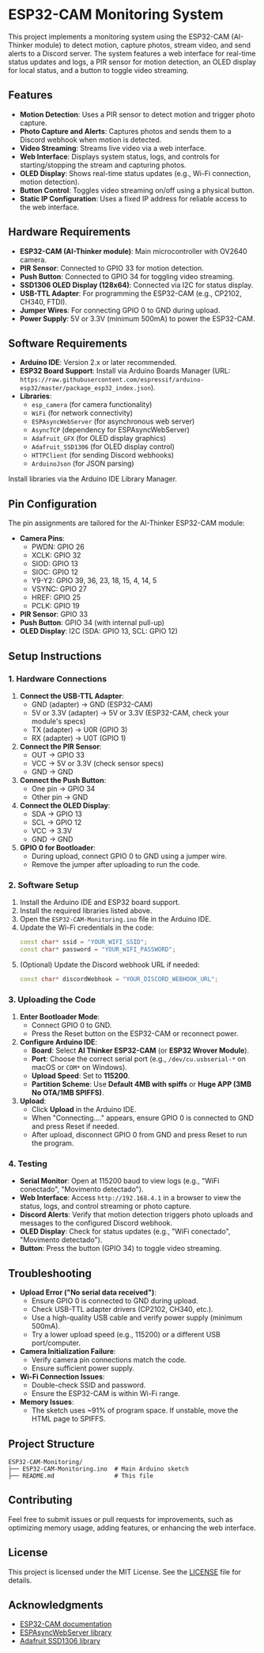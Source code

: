 # ESP32-CAM Monitoring System

This project implements a monitoring system using the ESP32-CAM (AI-Thinker module) to detect motion, capture photos, stream video, and send alerts to a Discord server. The system features a web interface for real-time status updates and logs, a PIR sensor for motion detection, an OLED display for local status, and a button to toggle video streaming.

## Features
- **Motion Detection**: Uses a PIR sensor to detect motion and trigger photo capture.
- **Photo Capture and Alerts**: Captures photos and sends them to a Discord webhook when motion is detected.
- **Video Streaming**: Streams live video via a web interface.
- **Web Interface**: Displays system status, logs, and controls for starting/stopping the stream and capturing photos.
- **OLED Display**: Shows real-time status updates (e.g., Wi-Fi connection, motion detection).
- **Button Control**: Toggles video streaming on/off using a physical button.
- **Static IP Configuration**: Uses a fixed IP address for reliable access to the web interface.

## Hardware Requirements
- **ESP32-CAM (AI-Thinker module)**: Main microcontroller with OV2640 camera.
- **PIR Sensor**: Connected to GPIO 33 for motion detection.
- **Push Button**: Connected to GPIO 34 for toggling video streaming.
- **SSD1306 OLED Display (128x64)**: Connected via I2C for status display.
- **USB-TTL Adapter**: For programming the ESP32-CAM (e.g., CP2102, CH340, FTDI).
- **Jumper Wires**: For connecting GPIO 0 to GND during upload.
- **Power Supply**: 5V or 3.3V (minimum 500mA) to power the ESP32-CAM.

## Software Requirements
- **Arduino IDE**: Version 2.x or later recommended.
- **ESP32 Board Support**: Install via Arduino Boards Manager (URL: `https://raw.githubusercontent.com/espressif/arduino-esp32/master/package_esp32_index.json`).
- **Libraries**:
  - `esp_camera` (for camera functionality)
  - `WiFi` (for network connectivity)
  - `ESPAsyncWebServer` (for asynchronous web server)
  - `AsyncTCP` (dependency for ESPAsyncWebServer)
  - `Adafruit_GFX` (for OLED display graphics)
  - `Adafruit_SSD1306` (for OLED display control)
  - `HTTPClient` (for sending Discord webhooks)
  - `ArduinoJson` (for JSON parsing)

Install libraries via the Arduino IDE Library Manager.

## Pin Configuration
The pin assignments are tailored for the AI-Thinker ESP32-CAM module:
- **Camera Pins**:
  - PWDN: GPIO 26
  - XCLK: GPIO 32
  - SIOD: GPIO 13
  - SIOC: GPIO 12
  - Y9-Y2: GPIO 39, 36, 23, 18, 15, 4, 14, 5
  - VSYNC: GPIO 27
  - HREF: GPIO 25
  - PCLK: GPIO 19
- **PIR Sensor**: GPIO 33
- **Push Button**: GPIO 34 (with internal pull-up)
- **OLED Display**: I2C (SDA: GPIO 13, SCL: GPIO 12)

## Setup Instructions

### 1. Hardware Connections
1. **Connect the USB-TTL Adapter**:
   - GND (adapter) → GND (ESP32-CAM)
   - 5V or 3.3V (adapter) → 5V or 3.3V (ESP32-CAM, check your module's specs)
   - TX (adapter) → U0R (GPIO 3)
   - RX (adapter) → U0T (GPIO 1)
2. **Connect the PIR Sensor**:
   - OUT → GPIO 33
   - VCC → 5V or 3.3V (check sensor specs)
   - GND → GND
3. **Connect the Push Button**:
   - One pin → GPIO 34
   - Other pin → GND
4. **Connect the OLED Display**:
   - SDA → GPIO 13
   - SCL → GPIO 12
   - VCC → 3.3V
   - GND → GND
5. **GPIO 0 for Bootloader**:
   - During upload, connect GPIO 0 to GND using a jumper wire.
   - Remove the jumper after uploading to run the code.

### 2. Software Setup
1. Install the Arduino IDE and ESP32 board support.
2. Install the required libraries listed above.
3. Open the `ESP32-CAM-Monitoring.ino` file in the Arduino IDE.
4. Update the Wi-Fi credentials in the code:
   ```cpp
   const char* ssid = "YOUR_WIFI_SSID";
   const char* password = "YOUR_WIFI_PASSWORD";
   ```
5. (Optional) Update the Discord webhook URL if needed:
   ```cpp
   const char* discordWebhook = "YOUR_DISCORD_WEBHOOK_URL";
   ```

### 3. Uploading the Code
1. **Enter Bootloader Mode**:
   - Connect GPIO 0 to GND.
   - Press the Reset button on the ESP32-CAM or reconnect power.
2. **Configure Arduino IDE**:
   - **Board**: Select **AI Thinker ESP32-CAM** (or **ESP32 Wrover Module**).
   - **Port**: Choose the correct serial port (e.g., `/dev/cu.usbserial-*` on macOS or `COM*` on Windows).
   - **Upload Speed**: Set to **115200**.
   - **Partition Scheme**: Use **Default 4MB with spiffs** or **Huge APP (3MB No OTA/1MB SPIFFS)**.
3. **Upload**:
   - Click **Upload** in the Arduino IDE.
   - When "Connecting...." appears, ensure GPIO 0 is connected to GND and press Reset if needed.
   - After upload, disconnect GPIO 0 from GND and press Reset to run the program.

### 4. Testing
- **Serial Monitor**: Open at 115200 baud to view logs (e.g., "WiFi conectado", "Movimento detectado").
- **Web Interface**: Access `http://192.168.4.1` in a browser to view the status, logs, and control streaming or photo capture.
- **Discord Alerts**: Verify that motion detection triggers photo uploads and messages to the configured Discord webhook.
- **OLED Display**: Check for status updates (e.g., "WiFi conectado", "Movimento detectado").
- **Button**: Press the button (GPIO 34) to toggle video streaming.

## Troubleshooting
- **Upload Error ("No serial data received")**:
  - Ensure GPIO 0 is connected to GND during upload.
  - Check USB-TTL adapter drivers (CP2102, CH340, etc.).
  - Use a high-quality USB cable and verify power supply (minimum 500mA).
  - Try a lower upload speed (e.g., 115200) or a different USB port/computer.
- **Camera Initialization Failure**:
  - Verify camera pin connections match the code.
  - Ensure sufficient power supply.
- **Wi-Fi Connection Issues**:
  - Double-check SSID and password.
  - Ensure the ESP32-CAM is within Wi-Fi range.
- **Memory Issues**:
  - The sketch uses ~91% of program space. If unstable, move the HTML page to SPIFFS.

## Project Structure
```
ESP32-CAM-Monitoring/
├── ESP32-CAM-Monitoring.ino  # Main Arduino sketch
├── README.md                 # This file
```

## Contributing
Feel free to submit issues or pull requests for improvements, such as optimizing memory usage, adding features, or enhancing the web interface.

## License
This project is licensed under the MIT License. See the [LICENSE](LICENSE) file for details.

## Acknowledgments
- [ESP32-CAM documentation](https://docs.espressif.com/projects/esp-idf/en/latest/esp32/hw-reference/modules/esp32-cam.html)
- [ESPAsyncWebServer library](https://github.com/me-no-dev/ESPAsyncWebServer)
- [Adafruit SSD1306 library](https://github.com/adafruit/Adafruit_SSD1306)
